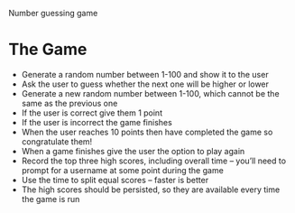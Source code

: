 Number guessing game

# The Game
- Generate a random number between 1-100 and show it to the user
- Ask the user to guess whether the next one will be higher or lower
- Generate a new random number between 1-100, which cannot be the same as the previous one
- If the user is correct give them 1 point
- If the user is incorrect the game finishes
- When the user reaches 10 points then have completed the game so congratulate them!
- When a game finishes give the user the option to play again
- Record the top three high scores, including overall time – you’ll need to prompt for a username at some point during the game
- Use the time to split equal scores – faster is better
- The high scores should be persisted, so they are available every time the game is run
